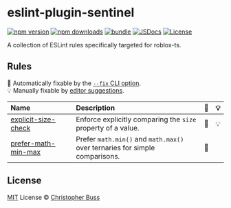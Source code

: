 # eslint-plugin-sentinel

[![npm version][npm-version-src]][npm-version-href]
[![npm downloads][npm-downloads-src]][npm-downloads-href]
[![bundle][bundle-src]][bundle-href]
[![JSDocs][jsdocs-src]][jsdocs-href]
[![License][license-src]][license-href]

A collection of ESLint rules specifically targeted for roblox-ts.

## Rules

<!-- Do not manually modify this list. Run: `npm run eslint-docs` -->
<!-- begin auto-generated rules list -->

🔧 Automatically fixable by the [`--fix` CLI option](https://eslint.org/docs/user-guide/command-line-interface#--fix).\
💡 Manually fixable by [editor suggestions](https://eslint.org/docs/latest/use/core-concepts#rule-suggestions).

| Name                                                                  | Description                                                                 | 🔧 | 💡 |
| :-------------------------------------------------------------------- | :-------------------------------------------------------------------------- | :- | :- |
| [explicit-size-check](src/rules/explicit-size-check/documentation.md) | Enforce explicitly comparing the `size` property of a value.                | 🔧 | 💡 |
| [prefer-math-min-max](src/rules/prefer-math-min-max/documentation.md) | Prefer `math.min()` and `math.max()` over ternaries for simple comparisons. | 🔧 |    |

<!-- end auto-generated rules list -->

## License

[MIT](./LICENSE) License © [Christopher Buss](https://github.com/christopher-buss)

<!-- Badges -->

[npm-version-src]: https://img.shields.io/npm/v/eslint-plugin-sentinel?style=flat&colorA=080f12&colorB=1fa669
[npm-version-href]: https://npmjs.com/package/eslint-plugin-sentinel
[npm-downloads-src]: https://img.shields.io/npm/dm/eslint-plugin-sentinel?style=flat&colorA=080f12&colorB=1fa669
[npm-downloads-href]: https://npmjs.com/package/eslint-plugin-sentinel
[bundle-src]: https://img.shields.io/bundlephobia/minzip/eslint-plugin-sentinel?style=flat&colorA=080f12&colorB=1fa669&label=minzip
[bundle-href]: https://bundlephobia.com/result?p=eslint-plugin-sentinel
[license-src]: https://img.shields.io/github/license/christopher-buss/eslint-plugin-sentinel.svg?style=flat&colorA=080f12&colorB=1fa669
[license-href]: https://github.com/christopher-buss/eslint-plugin-sentinel/blob/main/LICENSE
[jsdocs-src]: https://img.shields.io/badge/jsdocs-reference-080f12?style=flat&colorA=080f12&colorB=1fa669
[jsdocs-href]: https://www.jsdocs.io/package/eslint-plugin-sentinel
